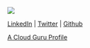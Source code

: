 ![](https://avatars0.githubusercontent.com/u/406940?s=96&v=4)

[LinkedIn](https://www.linkedin.com/in/wayne-lloyd-89230515) | [Twitter](https://twitter.com/wayne_lloyd2) | [Github](https://github.com/waynelloyd)

[A Cloud Guru Profile](https://learn.acloud.guru/profile/waynelloyd)
 
 
